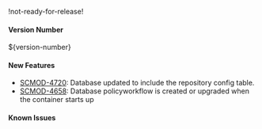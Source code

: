 !not-ready-for-release!

#### Version Number
${version-number}

#### New Features
- [SCMOD-4720](https://jira.autonomy.com/browse/SCMOD-4720): Database updated to include the repository config table.
- [SCMOD-4658](https://jira.autonomy.com/browse/SCMOD-4658): Database policyworkflow is created or upgraded when the
container starts up

#### Known Issues
